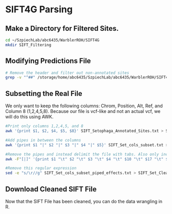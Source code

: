 # SIFT4G Parsing 

## Make a Directory for Filtered Sites. 
```bash
cd ~/SzpiechLab/abc6435/WarblerROH/SIFT4G
mkdir SIFT_Filtering
```
## Modifying Predictions File 
```bash
# Remove the header and filter out non-annotated sites
grep -v "^##" /storage/home/abc6435/SzpiechLab/abc6435/WarblerROH/SIFT4G/SIFT_Predictions/setophaga_filtered_isec_nomono_SIFTpredictions.vcf | grep "SIFTINFO=" > /storage/home/abc6435/SzpiechLab/abc6435/WarblerROH/SIFT4G/SIFT_Filtering/SIFT_Setophaga_Annotated_Sites.txt
```

## Subsetting the Real File
We only want to keep the following columns: Chrom, Position, Alt,  Ref, and Column 8 (1,2,4,5,8). Because our file is vcf-like and not an actual vcf, we will do this using AWK. 

```bash
#Print only columns 1,2,4,5, and 8
awk '{print $1, $2, $4, $5, $8}' SIFT_Setophaga_Annotated_Sites.txt > SIFT_Set_cols_subset.txt

#Add pipes in between the columns
awk '{print $1 "|" $2 "|" $3 "|" $4 "|" $5}' SIFT_Set_cols_subset.txt > SIFT_Set_cols_subset_piped.txt

#Remove the pipes and instead delimit the file with tabs. Also only include the following columns: 1,2,3,4,10,17, 22, 29, 34, 41, 46, and 53. 
awk -F"[|]" '{print $1 "\t" $2 "\t" $3 "\t" $4 "\t" $10 "\t" $17 "\t" $22 "\t" $29 "\t" $34 "\t" $41 "\t" $46 "\t" $53}' SIFT_Set_cols_subset_piped.txt > SIFT_Set_cols_subset_piped_effects.txt

#Remove this regular expression
sed -e "s/\r//g" SIFT_Set_cols_subset_piped_effects.txt > SIFT_Set_Clean.txt

```

## Download Cleaned SIFT File
Now that the SIFT File has been cleaned, you can do the data wrangling in R. 
